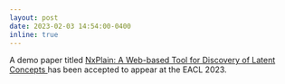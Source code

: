 ```yaml
---
layout: post
date: 2023-02-03 14:54:00-0400
inline: true
---
```


 A demo paper titled <a href="https://alt.qcri.org/~ndurrani/pubs/EACL23.pdf"> NxPlain: A Web-based Tool for Discovery of Latent Concepts </a> has been accepted to appear at the EACL 2023.

